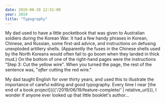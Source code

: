 ```yaml
---
date: 2019-06-20 12:51:00
year: 2019
title: "Typography"
---
```


My dad used to have a little pocketbook that was given to Australian soldiers during the Korean War.
It had a few handy phrases in Korean, Chinese, and Russian,
some first-aid advice,
and instructions on defusing unexploded artillery shells.
(Apparently the fuses in the Chinese shells used by the North Koreans would often fail to go boom when they landed in thick mud.)
On the bottom of one of the right-hand pages were the instructions "Step 3: Cut the yellow wire".
When you turned the page,
the rest of the sentence was,
"_after_ cutting the red wire."

My dad taught English for over thirty years,
and used this to illustrate the importance of careful editing and good typography.
Every time I near [the end of a book project]({{'/2019/06/19/feature-complete/' | relative_url}}),
I wonder if anyone ever looked up that little booklet's author…
